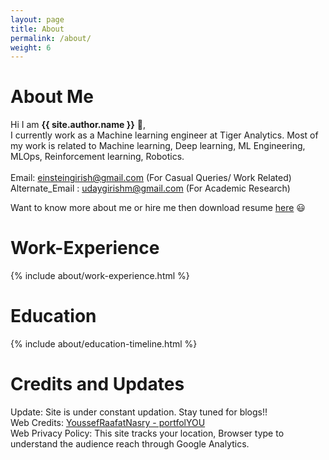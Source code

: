 ```yaml
---
layout: page
title: About
permalink: /about/
weight: 6
---
```


# **About Me**

Hi I am **{{ site.author.name }}** :wave:,<br>
I currently work as a Machine learning engineer at Tiger Analytics. Most of my work is related to Machine learning, Deep learning, ML Engineering, MLOps, Reinforcement learning, Robotics. <br>
<br>
Email: einsteingirish@gmail.com (For Casual Queries/ Work Related)\
Alternate_Email : udaygirishm@gmail.com (For Academic Research)
<br>

Want to know more about me or hire me then download resume [here](https://github.com/udaygirish/udaygirish.github.io/raw/master/assets/Uday_Girish_Maradana_Resume.pdf) :smiley: <br>


# **Work-Experience**
<div class="row">
{% include about/work-experience.html %}
</div> 

# **Education**
<div class="row">
{% include about/education-timeline.html %}
</div> 


# **Credits and Updates**
Update: Site is under constant updation. Stay tuned for blogs!! <br>
Web Credits: [YoussefRaafatNasry - portfolYOU](https://github.com/YoussefRaafatNasry/portfolYOU) <br>
Web Privacy Policy: This site tracks your location, Browser type to understand the audience reach through Google Analytics.<br>

